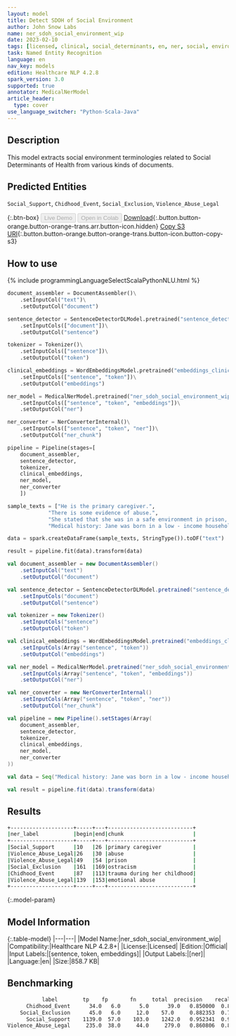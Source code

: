 ```yaml
---
layout: model
title: Detect SDOH of Social Environment
author: John Snow Labs
name: ner_sdoh_social_environment_wip
date: 2023-02-10
tags: [licensed, clinical, social_determinants, en, ner, social, environment, sdoh, public_health]
task: Named Entity Recognition
language: en
nav_key: models
edition: Healthcare NLP 4.2.8
spark_version: 3.0
supported: true
annotator: MedicalNerModel
article_header:
  type: cover
use_language_switcher: "Python-Scala-Java"
---
```


## Description

This model extracts social environment terminologies related to Social Determinants of Health from various kinds of documents.

## Predicted Entities

`Social_Support`, `Chidhood_Event`, `Social_Exclusion`, `Violence_Abuse_Legal`

{:.btn-box}
<button class="button button-orange" disabled>Live Demo</button>
<button class="button button-orange" disabled>Open in Colab</button>
[Download](https://s3.amazonaws.com/auxdata.johnsnowlabs.com/clinical/models/ner_sdoh_social_environment_wip_en_4.2.8_3.0_1675998295035.zip){:.button.button-orange.button-orange-trans.arr.button-icon.hidden}
[Copy S3 URI](s3://auxdata.johnsnowlabs.com/clinical/models/ner_sdoh_social_environment_wip_en_4.2.8_3.0_1675998295035.zip){:.button.button-orange.button-orange-trans.button-icon.button-copy-s3}

## How to use



<div class="tabs-box" markdown="1">
{% include programmingLanguageSelectScalaPythonNLU.html %}

```python
document_assembler = DocumentAssembler()\
    .setInputCol("text")\
    .setOutputCol("document")

sentence_detector = SentenceDetectorDLModel.pretrained("sentence_detector_dl", "en")\
    .setInputCols(["document"])\
    .setOutputCol("sentence")

tokenizer = Tokenizer()\
    .setInputCols(["sentence"])\
    .setOutputCol("token")

clinical_embeddings = WordEmbeddingsModel.pretrained("embeddings_clinical", "en", "clinical/models")\
    .setInputCols(["sentence", "token"])\
    .setOutputCol("embeddings")

ner_model = MedicalNerModel.pretrained("ner_sdoh_social_environment_wip", "en", "clinical/models")\
    .setInputCols(["sentence", "token", "embeddings"])\
    .setOutputCol("ner")

ner_converter = NerConverterInternal()\
    .setInputCols(["sentence", "token", "ner"])\
    .setOutputCol("ner_chunk")

pipeline = Pipeline(stages=[
    document_assembler, 
    sentence_detector,
    tokenizer,
    clinical_embeddings,
    ner_model,
    ner_converter   
    ])

sample_texts = ["He is the primary caregiver.",
             "There is some evidence of abuse.",
             "She stated that she was in a safe environment in prison, but that her siblings lived in an unsafe neighborhood, she was very afraid for them and witnessed their ostracism by other people.",
             "Medical history: Jane was born in a low - income household and experienced significant trauma during her childhood, including physical and emotional abuse."]

data = spark.createDataFrame(sample_texts, StringType()).toDF("text")

result = pipeline.fit(data).transform(data)
```
```scala
val document_assembler = new DocumentAssembler()
    .setInputCol("text")
    .setOutputCol("document")

val sentence_detector = SentenceDetectorDLModel.pretrained("sentence_detector_dl", "en")
    .setInputCols("document")
    .setOutputCol("sentence")

val tokenizer = new Tokenizer()
    .setInputCols("sentence")
    .setOutputCol("token")

val clinical_embeddings = WordEmbeddingsModel.pretrained("embeddings_clinical", "en", "clinical/models")
    .setInputCols(Array("sentence", "token"))
    .setOutputCol("embeddings")

val ner_model = MedicalNerModel.pretrained("ner_sdoh_social_environment_wip", "en", "clinical/models")
    .setInputCols(Array("sentence", "token", "embeddings"))
    .setOutputCol("ner")

val ner_converter = new NerConverterInternal()
    .setInputCols(Array("sentence", "token", "ner"))
    .setOutputCol("ner_chunk")

val pipeline = new Pipeline().setStages(Array(
    document_assembler, 
    sentence_detector,
    tokenizer,
    clinical_embeddings,
    ner_model,
    ner_converter   
))

val data = Seq("Medical history: Jane was born in a low - income household and experienced significant trauma during her childhood, including physical and emotional abuse.").toDS.toDF("text")

val result = pipeline.fit(data).transform(data)

```
</div>

## Results

```bash
+--------------------+-----+---+---------------------------+
|ner_label           |begin|end|chunk                      |
+--------------------+-----+---+---------------------------+
|Social_Support      |10   |26 |primary caregiver          |
|Violence_Abuse_Legal|26   |30 |abuse                      |
|Violence_Abuse_Legal|49   |54 |prison                     |
|Social_Exclusion    |161  |169|ostracism                  |
|Chidhood_Event      |87   |113|trauma during her childhood|
|Violence_Abuse_Legal|139  |153|emotional abuse            |
+--------------------+-----+---+---------------------------+
```

{:.model-param}
## Model Information

{:.table-model}
|---|---|
|Model Name:|ner_sdoh_social_environment_wip|
|Compatibility:|Healthcare NLP 4.2.8+|
|License:|Licensed|
|Edition:|Official|
|Input Labels:|[sentence, token, embeddings]|
|Output Labels:|[ner]|
|Language:|en|
|Size:|858.7 KB|

## Benchmarking

```bash
	       label	    tp	  fp	   fn	  total	 precision	  recall	      f1
      Chidhood_Event	  34.0	 6.0	  5.0	   39.0	  0.850000	0.871795	0.860759
    Social_Exclusion	  45.0	 6.0	 12.0  	 57.0	  0.882353	0.789474	0.833333
      Social_Support	1139.0	57.0	103.0	 1242.0	  0.952341	0.917069	0.934372
Violence_Abuse_Legal	 235.0	38.0	 44.0	  279.0	  0.860806	0.842294	0.851449
```
